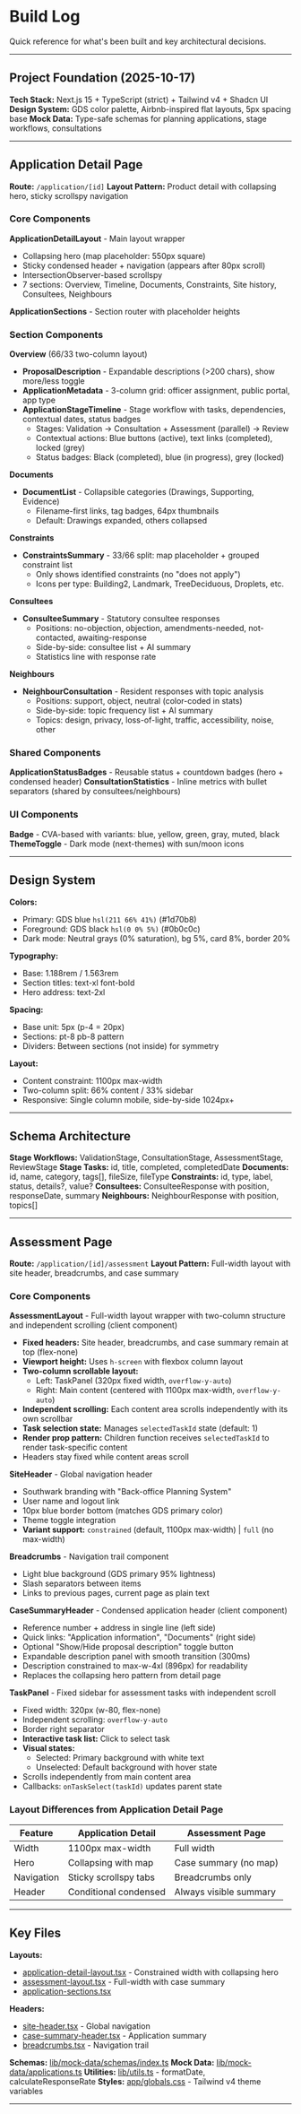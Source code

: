 # Build Log

Quick reference for what's been built and key architectural decisions.

---

## Project Foundation (2025-10-17)

**Tech Stack:** Next.js 15 + TypeScript (strict) + Tailwind v4 + Shadcn UI
**Design System:** GDS color palette, Airbnb-inspired flat layouts, 5px spacing base
**Mock Data:** Type-safe schemas for planning applications, stage workflows, consultations

---

## Application Detail Page

**Route:** `/application/[id]`
**Layout Pattern:** Product detail with collapsing hero, sticky scrollspy navigation

### Core Components

**ApplicationDetailLayout** - Main layout wrapper
- Collapsing hero (map placeholder: 550px square)
- Sticky condensed header + navigation (appears after 80px scroll)
- IntersectionObserver-based scrollspy
- 7 sections: Overview, Timeline, Documents, Constraints, Site history, Consultees, Neighbours

**ApplicationSections** - Section router with placeholder heights

### Section Components

**Overview** (66/33 two-column layout)
- **ProposalDescription** - Expandable descriptions (>200 chars), show more/less toggle
- **ApplicationMetadata** - 3-column grid: officer assignment, public portal, app type
- **ApplicationStageTimeline** - Stage workflow with tasks, dependencies, contextual dates, status badges
  - Stages: Validation → Consultation + Assessment (parallel) → Review
  - Contextual actions: Blue buttons (active), text links (completed), locked (grey)
  - Status badges: Black (completed), blue (in progress), grey (locked)

**Documents**
- **DocumentList** - Collapsible categories (Drawings, Supporting, Evidence)
  - Filename-first links, tag badges, 64px thumbnails
  - Default: Drawings expanded, others collapsed

**Constraints**
- **ConstraintsSummary** - 33/66 split: map placeholder + grouped constraint list
  - Only shows identified constraints (no "does not apply")
  - Icons per type: Building2, Landmark, TreeDeciduous, Droplets, etc.

**Consultees**
- **ConsulteeSummary** - Statutory consultee responses
  - Positions: no-objection, objection, amendments-needed, not-contacted, awaiting-response
  - Side-by-side: consultee list + AI summary
  - Statistics line with response rate

**Neighbours**
- **NeighbourConsultation** - Resident responses with topic analysis
  - Positions: support, object, neutral (color-coded in stats)
  - Side-by-side: topic frequency list + AI summary
  - Topics: design, privacy, loss-of-light, traffic, accessibility, noise, other

### Shared Components

**ApplicationStatusBadges** - Reusable status + countdown badges (hero + condensed header)
**ConsultationStatistics** - Inline metrics with bullet separators (shared by consultees/neighbours)

### UI Components

**Badge** - CVA-based with variants: blue, yellow, green, gray, muted, black
**ThemeToggle** - Dark mode (next-themes) with sun/moon icons

---

## Design System

**Colors:**
- Primary: GDS blue `hsl(211 66% 41%)` (#1d70b8)
- Foreground: GDS black `hsl(0 0% 5%)` (#0b0c0c)
- Dark mode: Neutral grays (0% saturation), bg 5%, card 8%, border 20%

**Typography:**
- Base: 1.188rem / 1.563rem
- Section titles: text-xl font-bold
- Hero address: text-2xl

**Spacing:**
- Base unit: 5px (p-4 = 20px)
- Sections: pt-8 pb-8 pattern
- Dividers: Between sections (not inside) for symmetry

**Layout:**
- Content constraint: 1100px max-width
- Two-column split: 66% content / 33% sidebar
- Responsive: Single column mobile, side-by-side 1024px+

---

## Schema Architecture

**Stage Workflows:** ValidationStage, ConsultationStage, AssessmentStage, ReviewStage
**Stage Tasks:** id, title, completed, completedDate
**Documents:** id, name, category, tags[], fileSize, fileType
**Constraints:** id, type, label, status, details?, value?
**Consultees:** ConsulteeResponse with position, responseDate, summary
**Neighbours:** NeighbourResponse with position, topics[]

---

## Assessment Page

**Route:** `/application/[id]/assessment`
**Layout Pattern:** Full-width layout with site header, breadcrumbs, and case summary

### Core Components

**AssessmentLayout** - Full-width layout wrapper with two-column structure and independent scrolling (client component)
- **Fixed headers:** Site header, breadcrumbs, and case summary remain at top (flex-none)
- **Viewport height:** Uses `h-screen` with flexbox column layout
- **Two-column scrollable layout:**
  - Left: TaskPanel (320px fixed width, `overflow-y-auto`)
  - Right: Main content (centered with 1100px max-width, `overflow-y-auto`)
- **Independent scrolling:** Each content area scrolls independently with its own scrollbar
- **Task selection state:** Manages `selectedTaskId` state (default: 1)
- **Render prop pattern:** Children function receives `selectedTaskId` to render task-specific content
- Headers stay fixed while content areas scroll

**SiteHeader** - Global navigation header
- Southwark branding with "Back-office Planning System"
- User name and logout link
- 10px blue border bottom (matches GDS primary color)
- Theme toggle integration
- **Variant support:** `constrained` (default, 1100px max-width) | `full` (no max-width)

**Breadcrumbs** - Navigation trail component
- Light blue background (GDS primary 95% lightness)
- Slash separators between items
- Links to previous pages, current page as plain text

**CaseSummaryHeader** - Condensed application header (client component)
- Reference number + address in single line (left side)
- Quick links: "Application information", "Documents" (right side)
- Optional "Show/Hide proposal description" toggle button
- Expandable description panel with smooth transition (300ms)
- Description constrained to max-w-4xl (896px) for readability
- Replaces the collapsing hero pattern from detail page

**TaskPanel** - Fixed sidebar for assessment tasks with independent scroll
- Fixed width: 320px (w-80, flex-none)
- Independent scrolling: `overflow-y-auto`
- Border right separator
- **Interactive task list:** Click to select task
- **Visual states:**
  - Selected: Primary background with white text
  - Unselected: Default background with hover state
- Scrolls independently from main content area
- Callbacks: `onTaskSelect(taskId)` updates parent state

### Layout Differences from Application Detail Page

| Feature | Application Detail | Assessment Page |
|---------|-------------------|-----------------|
| Width | 1100px max-width | Full width |
| Hero | Collapsing with map | Case summary (no map) |
| Navigation | Sticky scrollspy tabs | Breadcrumbs only |
| Header | Conditional condensed | Always visible summary |

---

## Key Files

**Layouts:**
- [application-detail-layout.tsx](components/shared/application-detail-layout.tsx) - Constrained width with collapsing hero
- [assessment-layout.tsx](components/shared/assessment-layout.tsx) - Full-width with case summary
- [application-sections.tsx](components/shared/application-sections.tsx)

**Headers:**
- [site-header.tsx](components/shared/site-header.tsx) - Global navigation
- [case-summary-header.tsx](components/shared/case-summary-header.tsx) - Application summary
- [breadcrumbs.tsx](components/shared/breadcrumbs.tsx) - Navigation trail

**Schemas:** [lib/mock-data/schemas/index.ts](lib/mock-data/schemas/index.ts)
**Mock Data:** [lib/mock-data/applications.ts](lib/mock-data/applications.ts)
**Utilities:** [lib/utils.ts](lib/utils.ts) - formatDate, calculateResponseRate
**Styles:** [app/globals.css](app/globals.css) - Tailwind v4 theme variables

---

